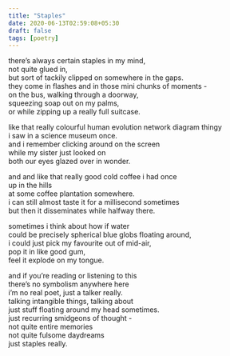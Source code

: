 ```yaml
---
title: "Staples"
date: 2020-06-13T02:59:08+05:30
draft: false
tags: [poetry]
---
```


there’s always certain staples in my mind,  
not quite glued in,  
but sort of tackily clipped on somewhere in the gaps.  
they come in flashes and in those mini chunks of moments -  
on the bus, walking through a doorway,  
squeezing soap out on my palms,  
or while zipping up a really full suitcase.  

like that really colourful human evolution network diagram thingy  
i saw in a science museum once.  
and i remember clicking around on the screen  
while my sister just looked on  
both our eyes glazed over in wonder.  

and and like that really good cold coffee i had once  
up in the hills   
at some coffee plantation somewhere.  
i can still almost taste it for a millisecond sometimes  
but then it disseminates while halfway there.  

sometimes i think about how if water  
could be precisely spherical blue globs floating around,  
i could just pick my favourite out of mid-air,  
pop it in like good gum,  
feel it explode on my tongue.  

and if you’re reading or listening to this  
there’s no symbolism anywhere here  
i’m no real poet, just a talker really.  
talking intangible things, talking about  
just stuff floating around my head sometimes.  
just recurring smidgeons of thought -  
not quite entire memories  
not quite fulsome daydreams  
just staples really.  
